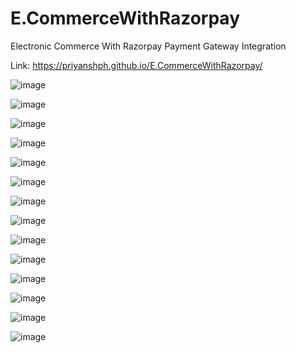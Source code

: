 # E.CommerceWithRazorpay
Electronic Commerce With Razorpay Payment Gateway Integration

Link: https://priyanshph.github.io/E.CommerceWithRazorpay/

![image](https://github.com/PriyanshPh/E.CommerceWithRazorpay/assets/88206115/c1586cd1-8450-4719-b43b-4a0af2c0f0cd)

![image](https://github.com/PriyanshPh/E.CommerceWithRazorpay/assets/88206115/baa8dade-17e0-41ba-9a2b-c3d43780fd17)

![image](https://github.com/PriyanshPh/E.CommerceWithRazorpay/assets/88206115/c8b41e81-6354-4724-a244-9365e3c4e16b)

![image](https://github.com/PriyanshPh/E.CommerceWithRazorpay/assets/88206115/240f6a27-7d83-4578-a21f-76ffb8035561)

![image](https://github.com/PriyanshPh/E.CommerceWithRazorpay/assets/88206115/d0068ecd-b99c-44d4-a8ba-a13d54c94b65)

![image](https://github.com/PriyanshPh/E.CommerceWithRazorpay/assets/88206115/339fff60-d2f1-466c-92de-9ede55831c3e)

![image](https://github.com/PriyanshPh/E.CommerceWithRazorpay/assets/88206115/be906255-7d5d-4744-8836-326658db4be9)

![image](https://github.com/PriyanshPh/E.CommerceWithRazorpay/assets/88206115/2077698f-f78e-45a6-a837-9f7924d39119)

![image](https://github.com/PriyanshPh/E.CommerceWithRazorpay/assets/88206115/81cbe736-b8dc-4d9e-bb57-08152a38a21b)

![image](https://github.com/PriyanshPh/E.CommerceWithRazorpay/assets/88206115/42dc7d79-940f-4e2e-8803-520752c9db2a)

![image](https://github.com/PriyanshPh/E.CommerceWithRazorpay/assets/88206115/ad1be369-3fb4-47f3-9a6e-3524bf486da4)

![image](https://github.com/PriyanshPh/E.CommerceWithRazorpay/assets/88206115/0024be99-8cf2-4f77-ae15-284ef5805791)

![image](https://github.com/PriyanshPh/E.CommerceWithRazorpay/assets/88206115/780ddc35-a250-4df7-98f8-3576702e7236)

![image](https://github.com/PriyanshPh/E.CommerceWithRazorpay/assets/88206115/873e9013-ed19-4158-84b4-2c3e1ce03d53)
